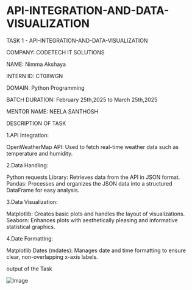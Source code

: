 # API-INTEGRATION-AND-DATA-VISUALIZATION
TASK 1 - API-INTEGRATION-AND-DATA-VISUALIZATION

COMPANY: CODETECH IT SOLUTIONS

NAME: Nimma Akshaya

INTERN ID: CT08WGN

DOMAIN: Python Programming

BATCH DURATION: February 25th,2025 to March 25th,2025

MENTOR NAME: NEELA SANTHOSH

DESCRIPTION OF TASK

1.API Integration:

  OpenWeatherMap API: Used to fetch real-time weather data such as temperature and humidity.
  
2.Data Handling:

 Python requests Library: Retrieves data from the API in JSON format.
 Pandas: Processes and organizes the JSON data into a structured DataFrame for easy analysis.
 
3.Data Visualization:

 Matplotlib: Creates basic plots and handles the layout of visualizations.
 Seaborn: Enhances plots with aesthetically pleasing and informative statistical graphics.
 
4.Date Formatting:

 Matplotlib Dates (mdates): Manages date and time formatting to ensure clear, non-overlapping x-axis labels.

output of the Task

![Image](https://github.com/user-attachments/assets/11ab40f6-52fc-422b-bcb8-f9bf6b8cc4c7)
